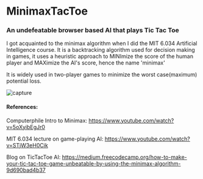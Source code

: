 # MinimaxTacToe
### An undefeatable browser based AI that plays Tic Tac Toe 
I got acquainted to the minimax algorithm when I did the MIT 6.034 Artificial Intelligence course. 
It is a backtracking algorithm used for decision making in games, it uses a heuristic approach to MINImize the score of the human player and MAXimize the AI's score, hence the name 'minimax'

It is  widely used in two-player games to minimize the worst case(maximum) potential loss.

![capture](https://user-images.githubusercontent.com/22703821/39758847-b090f516-52ee-11e8-8f00-b246f1fe4283.PNG)


#### References:

Computerphile Intro to Minimax: https://www.youtube.com/watch?v=5oXyibEgJr0

MIT 6.034 lecture on game-playing AI: https://www.youtube.com/watch?v=STjW3eH0Cik

Blog on TicTacToe AI: https://medium.freecodecamp.org/how-to-make-your-tic-tac-toe-game-unbeatable-by-using-the-minimax-algorithm-9d690bad4b37
